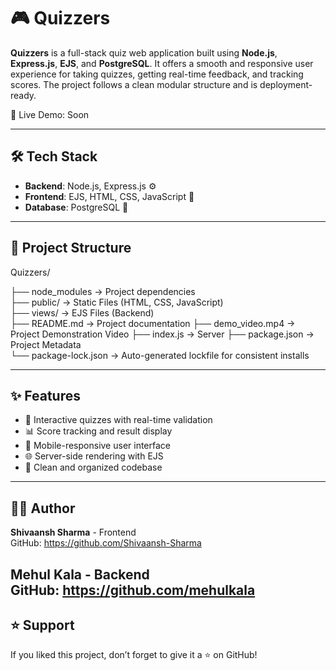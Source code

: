 # 🎮 Quizzers

**Quizzers** is a full-stack quiz web application built using **Node.js**, **Express.js**, **EJS**, and **PostgreSQL**. It offers a smooth and responsive user experience for taking quizzes, getting real-time feedback, and tracking scores. The project follows a clean modular structure and is deployment-ready.

🔗 Live Demo: Soon

---

## 🛠️ Tech Stack

- **Backend**: Node.js, Express.js ⚙️  
- **Frontend**: EJS, HTML, CSS, JavaScript 🎨  
- **Database**: PostgreSQL 🐘

---


## 📁 Project Structure

Quizzers/

├── node_modules             → Project dependencies  
├── public/                  → Static Files (HTML, CSS, JavaScript)  
├── views/                   → EJS Files (Backend)  
├── README.md                → Project documentation 
├── demo_video.mp4           → Project Demonstration Video
├── index.js                 → Server
├── package.json             → Project Metadata  
└── package-lock.json        → Auto-generated lockfile for consistent installs  


---

## ✨ Features

- 🎯 Interactive quizzes with real-time validation  
- 📊 Score tracking and result display  
- 📱 Mobile-responsive user interface  
- 🌐 Server-side rendering with EJS  
- 📂 Clean and organized codebase 

---



## 👨‍💻 Author

**Shivaansh Sharma**  - Frontend   
GitHub: https://github.com/Shivaansh-Sharma

**Mehul Kala** - Backend   
GitHub: https://github.com/mehulkala
---

## ⭐ Support

If you liked this project, don’t forget to give it a ⭐ on GitHub!
